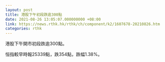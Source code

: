 ```yaml
---
layout: post
title: 港股下午初段跌逾300點
date: 2021-08-26 13:05:07.000000000 +08:00
link: https://news.rthk.hk/rthk/ch/component/k2/1607678-20210826.htm
categories: rthk
---
```


港股下午開市初段跌逾300點。

恒指較早時報25339點，跌354點，跌幅1.38%。
